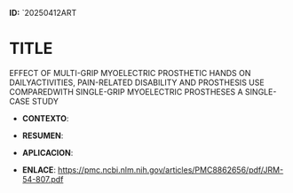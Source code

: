 **ID:** `20250412ART

# TITLE
EFFECT OF MULTI-GRIP MYOELECTRIC PROSTHETIC HANDS ON DAILYACTIVITIES, PAIN-RELATED DISABILITY AND PROSTHESIS USE COMPAREDWITH SINGLE-GRIP MYOELECTRIC PROSTHESES A SINGLE-CASE STUDY

- **CONTEXTO**: 
    
- **RESUMEN**: 
    
- **APLICACION**: 

- **ENLACE**: https://pmc.ncbi.nlm.nih.gov/articles/PMC8862656/pdf/JRM-54-807.pdf